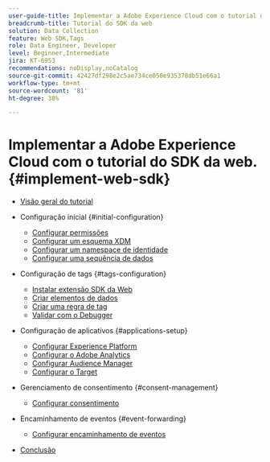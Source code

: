 ```yaml
---
user-guide-title: Implementar a Adobe Experience Cloud com o tutorial do SDK da web
breadcrumb-title: Tutorial do SDK da web
solution: Data Collection
feature: Web SDK,Tags
role: Data Engineer, Developer
level: Beginner,Intermediate
jira: KT-6953
recommendations: noDisplay,noCatalog
source-git-commit: 42427df298e2c5ae734ce050e935378db51e66a1
workflow-type: tm+mt
source-wordcount: '81'
ht-degree: 38%

---
```



# Implementar a Adobe Experience Cloud com o tutorial do SDK da web. {#implement-web-sdk}

+ [Visão geral do tutorial](overview.md)
+ Configuração inicial {#initial-configuration}
   + [Configurar permissões](configure-permissions.md)
   + [Configurar um esquema XDM](configure-schemas.md)
   + [Configurar um namespace de identidade](configure-identities.md)
   + [Configurar uma sequência de dados](configure-datastream.md)

+ Configuração de tags {#tags-configuration}
   + [Instalar extensão SDK da Web](install-web-sdk.md)
   + [Criar elementos de dados](create-data-elements.md)
   + [Criar uma regra de tag](create-tag-rule.md)
   + [Validar com o Debugger](validate-with-debugger.md)

+ Configuração de aplicativos {#applications-setup}
   + [Configurar Experience Platform](setup-experience-platform.md)
   + [Configurar o Adobe Analytics](setup-analytics.md)
   + [Configurar Audience Manager](setup-audience-manager.md)
   + [Configurar o Target](setup-target.md)

+ Gerenciamento de consentimento {#consent-management}
   + [Configurar consentimento](setup-consent.md)

+ Encaminhamento de eventos {#event-forwarding}
   + [Configurar encaminhamento de eventos](setup-event-forwarding.md)

+ [Conclusão](conclusion.md)

